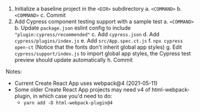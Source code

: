1. Initialize a baseline project in the `<DIR>` subdirectory
   a. `<COMMAND>`
   b. `<COMMAND>`
   c. Commit <COMMIT>
2. Add Cypress component testing support with a sample test
   a. `<COMMAND>`
   b. Update `package.json` eslint config to include `"plugin:cypress/recommended"`
   c. Add `cypress.json`
   d. Add `cypress/plugins/index.js`
   e. Add `src/App.spec.ct.js`
   f. `npx cypress open-ct` (Notice that the fonts don't inherit global app styles)
   g. Edit `cypress/support/index.js` to import global app styles, the Cypress test preview should update automatically
   h. Commit <COMMIT>

Notes:

- Current Create React App uses webpack@4 (2021-05-11)
- Some older Create React App projects may need v4 of html-webpack-plugin, in which case you'd need to do:
  - `yarn add -D html-webpack-plugin@4`
